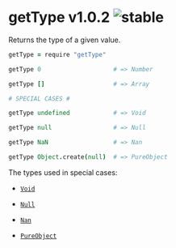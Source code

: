 
# getType v1.0.2 ![stable](https://img.shields.io/badge/stability-stable-4EBA0F.svg?style=flat)

Returns the type of a given value.

```coffee
getType = require "getType"

getType 0                    # => Number

getType []                   # => Array

# SPECIAL CASES #

getType undefined            # => Void

getType null                 # => Null

getType NaN                  # => Nan

getType Object.create(null)  # => PureObject
```

The types used in special cases:

- [`Void`](https://github.com/aleclarson/Void)

- [`Null`](https://github.com/aleclarson/Null)

- [`Nan`](https://github.com/aleclarson/Nan)

- [`PureObject`](https://github.com/aleclarson/PureObject)
